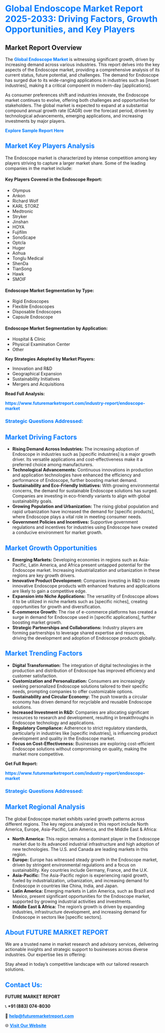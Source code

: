<h1 style="color: #007BFF;">Global Endoscope Market Report 2025-2033: Driving Factors, Growth Opportunities, and Key Players</h1>

<section id="overview">
<h2>Market Report Overview</h2>
<p>The <a href="https://www.futuremarketreport.com/industry-report/endoscope-market" style="color: #007BFF; text-decoration: none;"><strong>Global Endoscope Market</strong></a> is witnessing significant growth, driven by increasing demand across various industries. This report delves into the key aspects of the Endoscope market, providing a comprehensive analysis of its current status, future potential, and challenges. The demand for Endoscope has surged due to its wide-ranging applications in industries such as [insert industries], making it a critical component in modern-day [applications].</p>
<p>As consumer preferences shift and industries innovate, the Endoscope market continues to evolve, offering both challenges and opportunities for stakeholders. The global market is expected to expand at a substantial compound annual growth rate (CAGR) over the forecast period, driven by technological advancements, emerging applications, and increasing investments by major players.</p>
</section>

<section id="overview">
<p><a href="https://www.futuremarketreport.com/request-sample/reportId=79994" style="color: #007BFF; text-decoration: none;"><strong>Explore Sample Report Here</strong></a></p>
</section>

<section id="key-players">
<h2 style="color: #007BFF;">Market Key Players Analysis</h2>
<p>The Endoscope market is characterized by intense competition among key players striving to capture a larger market share. Some of the leading companies in the market include:</p>
<h4>Key Players Covered in the Endoscope Report:</h4>
<ul><li>Olympus</li><li>Ankon</li><li>Richard Wolf</li><li>KARL STORZ</li><li>Medtronic</li><li>Stryker</li><li>Jinshan</li><li>HOYA</li><li>Fujifilm</li><li>SonoScape</li><li>Optcla</li><li>Huger</li><li>Aohua</li><li>Tonglu Medical</li><li>ShenDa</li><li>TianSong</li><li>Hawk</li><li>SMOIF</li></ul>
<h4>Endoscope Market Segmentation by Type:</h4>
<ul><li>Rigid Endoscopes</li><li>Flexible Endoscopes</li><li>Disposable Endoscopes</li><li>Capsule Endoscope</li></ul>

<h4>Endoscope Market Segmentation by Application:</h4>
<ul><li>Hospital &amp; Clinic</li><li>Physical Examination Center</li><li>Other</li></ul>
<p><strong>Key Strategies Adopted by Market Players:</strong></p>
<ul>
<li>Innovation and R&D</li>
<li>Geographical Expansion</li>
<li>Sustainability Initiatives</li>
<li>Mergers and Acquisitions</li>
</ul>
</section>

<section>
<p><strong>Read Full Analysis: </strong></p><a href="https://www.futuremarketreport.com/industry-report/endoscope-market" style="color: #007BFF; text-decoration: none;"><strong>https://www.futuremarketreport.com/industry-report/endoscope-market</strong></a>
<h3 style="color: #007BFF;">Strategic Questions Addressed:</h3>
</section>

<section id="driving-factors">
<h2 style="color: #007BFF;">Market Driving Factors</h2>
<ul>
<li><strong>Rising Demand Across Industries:</strong> The increasing adoption of Endoscope in industries such as [specific industries] is a major growth driver. Its versatile applications and cost-effectiveness make it a preferred choice among manufacturers.</li>
<li><strong>Technological Advancements:</strong> Continuous innovations in production and application technologies have enhanced the efficiency and performance of Endoscope, further boosting market demand.</li>
<li><strong>Sustainability and Eco-Friendly Initiatives:</strong> With growing environmental concerns, the demand for sustainable Endoscope solutions has surged. Companies are investing in eco-friendly variants to align with global sustainability goals.</li>
<li><strong>Growing Population and Urbanization:</strong> The rising global population and rapid urbanization have increased the demand for [specific products], where Endoscope plays a vital role in meeting consumer needs.</li>
<li><strong>Government Policies and Incentives:</strong> Supportive government regulations and incentives for industries using Endoscope have created a conducive environment for market growth.</li>
</ul>
</section>

<section id="growth-opportunities">
<h2 style="color: #007BFF;">Market Growth Opportunities</h2>
<ul>
<li><strong>Emerging Markets:</strong> Developing economies in regions such as Asia-Pacific, Latin America, and Africa present untapped potential for the Endoscope market. Increasing industrialization and urbanization in these regions are key growth drivers.</li>
<li><strong>Innovative Product Development:</strong> Companies investing in R&D to create innovative Endoscope products with enhanced features and applications are likely to gain a competitive edge.</li>
<li><strong>Expansion into Niche Applications:</strong> The versatility of Endoscope allows it to be utilized in niche markets such as [specific niches], creating opportunities for growth and diversification.</li>
<li><strong>E-commerce Growth:</strong> The rise of e-commerce platforms has created a surge in demand for Endoscope used in [specific applications], further boosting market growth.</li>
<li><strong>Strategic Partnerships and Collaborations:</strong> Industry players are forming partnerships to leverage shared expertise and resources, driving the development and adoption of Endoscope products globally.</li>
</ul>
</section>

<section id="trending-factors">
<h2 style="color: #007BFF;">Market Trending Factors</h2>
<ul>
<li><strong>Digital Transformation:</strong> The integration of digital technologies in the production and distribution of Endoscope has improved efficiency and customer satisfaction.</li>
<li><strong>Customization and Personalization:</strong> Consumers are increasingly seeking personalized Endoscope solutions tailored to their specific needs, prompting companies to offer customizable options.</li>
<li><strong>Sustainability and Circular Economy:</strong> The push towards a circular economy has driven demand for recyclable and reusable Endoscope solutions.</li>
<li><strong>Increased Investment in R&D:</strong> Companies are allocating significant resources to research and development, resulting in breakthroughs in Endoscope technology and applications.</li>
<li><strong>Regulatory Compliance:</strong> Adherence to strict regulatory standards, particularly in industries like [specific industries], is influencing product development and quality in the Endoscope market.</li>
<li><strong>Focus on Cost-Effectiveness:</strong> Businesses are exploring cost-efficient Endoscope solutions without compromising on quality, making the market more competitive.</li>
</ul>
</section>

<section>
<p><strong>Get Full Report: </strong></p><a href="https://www.futuremarketreport.com/industry-report/endoscope-market" style="color: #007BFF; text-decoration: none;"><strong>https://www.futuremarketreport.com/industry-report/endoscope-market</strong></a>
<h3 style="color: #007BFF;">Strategic Questions Addressed:</h3>
</section>


<section id="regional-analysis">
<h2 style="color: #007BFF;">Market Regional Analysis</h2>
<p>The global Endoscope market exhibits varied growth patterns across different regions. The key regions analyzed in this report include North America, Europe, Asia-Pacific, Latin America, and the Middle East & Africa:</p>
<ul>
<li><strong>North America:</strong> This region remains a dominant player in the Endoscope market due to its advanced industrial infrastructure and high adoption of new technologies. The U.S. and Canada are leading markets in this region.</li>
<li><strong>Europe:</strong> Europe has witnessed steady growth in the Endoscope market, driven by stringent environmental regulations and a focus on sustainability. Key countries include Germany, France, and the U.K.</li>
<li><strong>Asia-Pacific:</strong> The Asia-Pacific region is experiencing rapid growth, fueled by industrialization, urbanization, and increasing demand for Endoscope in countries like China, India, and Japan.</li>
<li><strong>Latin America:</strong> Emerging markets in Latin America, such as Brazil and Mexico, present significant opportunities for the Endoscope market, supported by growing industrial activities and investments.</li>
<li><strong>Middle East & Africa:</strong> The region’s growth is driven by expanding industries, infrastructure development, and increasing demand for Endoscope in sectors like [specific sectors].</li>
</ul>
</section>

<footer>
<h2 style="color: #007BFF;">About FUTURE MARKET REPORT</h2>
<p>We are a trusted name in market research and advisory services, delivering actionable insights and strategic support to businesses across diverse industries. Our expertise lies in offering:</p>

<p>Stay ahead in today’s competitive landscape with our tailored research solutions.</p>

<h2 style="color: #007BFF;">Contact Us:</h2>
<p><strong>FUTURE MARKET REPORT</strong></p>
<p>📞 <strong>+91 (883) 074-8030</strong></p>
<p>📧 <strong><a href="mailto:help@futuremarketreport.com" style="color: #007BFF;">help@futuremarketreport.com</a></strong></p>
<p>🌐 <strong><a href="https://www.futuremarketreport.com/" style="color: #007BFF;">Visit Our Website</a></strong></p>
</footer>